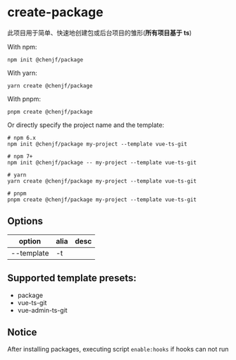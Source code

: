 # create-package

此项目用于简单、快速地创建包或后台项目的雏形(**所有项目基于 ts**)

With npm:

`npm init @chenjf/package`

With yarn:

`yarn create @chenjf/package`

With pnpm:

`pnpm create @chenjf/package`

Or directly specify the project name and the template:

```
# npm 6.x
npm init @chenjf/package my-project --template vue-ts-git

# npm 7+
npm init @chenjf/package -- my-project --template vue-ts-git

# yarn
yarn create @chenjf/package my-project --template vue-ts-git

# pnpm
pnpm create @chenjf/package my-project --template vue-ts-git
```

## Options

| option     | alia | desc |
| ---------- | ---- | ---- |
| --template | -t   |      |

## Supported template presets:

- package
- vue-ts-git
- vue-admin-ts-git

## Notice

After installing packages, executing script `enable:hooks` if hooks can not run
